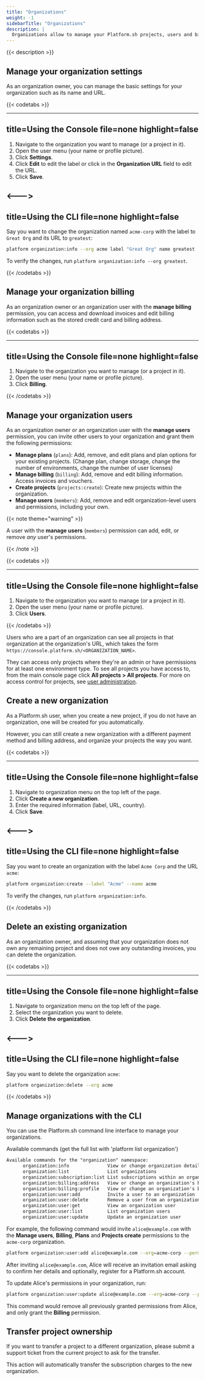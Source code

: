 ```yaml
---
title: "Organizations"
weight: -1
sidebarTitle: "Organizations"
description: |
  Organizations allow to manage your Platform.sh projects, users and billing.
---
```


{{< description >}}

## Manage your organization settings

As an organization owner, you can manage the basic settings for your organization such as its name and URL.

{{< codetabs >}}

---
title=Using the Console
file=none
highlight=false
---

1. Navigate to the organization you want to manage (or a project in it).
2. Open the user menu (your name or profile picture).
3. Click **Settings**.
4. Click **Edit** to edit the label or click in the **Organization URL** field to edit the URL.
5. Click **Save**.

<--->
---
title=Using the CLI
file=none
highlight=false
---

Say you want to change the organization named `acme-corp` with the label to `Great Org` and its URL to `greatest`:

```bash
platform organization:info --org acme label "Great Org" name greatest
```

To verify the changes, run `platform organization:info --org greatest`.

{{< /codetabs >}}

## Manage your organization billing

As an organization owner or an organization user with the **manage billing** permission,
you can access and download invoices and edit billing information such as the stored credit card and billing address.

{{< codetabs >}}

---
title=Using the Console
file=none
highlight=false
---

1. Navigate to the organization you want to manage (or a project in it).
2. Open the user menu (your name or profile picture).
3. Click **Billing**.

{{< /codetabs >}}

## Manage your organization users

As an organization owner or an organization user with the **manage users** permission,
you can invite other users to your organization and grant them the following permissions:

* **Manage plans** (`plans`):
  Add, remove, and edit plans and plan options for your existing projects.
  (Change plan, change storage, change the number of environments, change the number of user licenses)
* **Manage billing** (`billing`):
  Add, remove and edit billing information.
  Access invoices and vouchers.
* **Create projects** (`projects:create`):
  Create new projects within the organization.
* **Manage users** (`members`):
  Add, remove and edit organization-level users and permissions, including your own.

{{< note theme="warning" >}}

A user with the **manage users** (`members`) permission can add, edit, or remove _any_ user's permissions.

{{< /note >}}

{{< codetabs >}}

---
title=Using the Console
file=none
highlight=false
---

1. Navigate to the organization you want to manage (or a project in it).
2. Open the user menu (your name or profile picture).
3. Click **Users**.

{{< /codetabs >}}

Users who are a part of an organization can see all projects in that organization at the organization's URL,
which takes the form `https://console.platform.sh/<ORGANIZATION_NAME>`.

They can access only projects where they're an admin or have permissions for at least one environment type.
To see all projects you have access to, from the main console page
click **All projects&nbsp;<span aria-label="and then">></span> All projects**.
For more on access control for projects, see [user administration](./users.md).

## Create a new organization

As a Platform.sh user, when you create a new project, if you do not have an organization, one will be created for you automatically.

However, you can still create a new organization with a different payment method and billing address, and organize your projects the way you want.

{{< codetabs >}}

---
title=Using the Console
file=none
highlight=false
---

1. Navigate to organization menu on the top left of the page.
2. Click **Create a new organization**.
4. Enter the required information (label, URL, country).
5. Click **Save**.

<--->
---
title=Using the CLI
file=none
highlight=false
---

Say you want to create an organization with the label `Acme Corp` and the URL `acme`:

```bash
platform organization:create --label "Acme" --name acme
```

To verify the changes, run `platform organization:info`.

{{< /codetabs >}}

## Delete an existing organization

As an organization owner, and assuming that your organization does not own any remaining project and does not owe any outstanding invoices, you can delete the organization.

{{< codetabs >}}

---
title=Using the Console
file=none
highlight=false
---

1. Navigate to organization menu on the top left of the page.
2. Select the organization you want to delete.
3. Click **Delete the organization**.

<--->
---
title=Using the CLI
file=none
highlight=false
---

Say you want to delete the organization `acme`:

```bash
platform organization:delete --org acme
```

{{< /codetabs >}}

## Manage organizations with the CLI

You can use the Platform.sh command line interface to manage your organizations.

Available commands (get the full list with 'platform list organization')

```txt
Available commands for the "organization" namespace:
      organization:info              View or change organization details
      organization:list              List organizations
      organization:subscription:list List subscriptions within an organization
      organization:billing:address   View or change an organization's billing address
      organization:billing:profile   View or change an organization's billing profile
      organization:user:add          Invite a user to an organization
      organization:user:delete       Remove a user from an organization
      organization:user:get          View an organization user
      organization:user:list         List organization users
      organization:user:update       Update an organization user
```

For example, the following command would invite `alice@example.com` with the **Manage users**, **Billing**, **Plans** and **Projects create** permissions to the `acme-corp` organization.

```bash
platform organization:user:add alice@example.com --org=acme-corp --permission=members,billing,plans,projects:create
```

After inviting `alice@example.com`, Alice will receive an invitation email asking to confirm her details and optionally, register for a Platform.sh account.

To update Alice's permissions in your organization, run:

```bash
platform organization:user:update alice@example.com --org=acme-corp --permission=billing
```

This command would remove all previously granted permissions from Alice, and only grant the **Billing** permission.

## Transfer project ownership

If you want to transfer a project to a different organization, please submit a support ticket from the current project to ask for the transfer.

This action will automatically transfer the subscription charges to the new organization.
